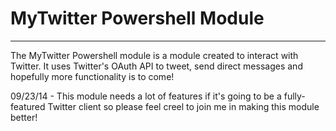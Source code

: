 # MyTwitter Powershell Module
- - -
The MyTwitter Powershell module is a module created to interact with Twitter.  It uses Twitter's OAuth API to tweet, send direct messages and hopefully more functionality is to come!

09/23/14 - This module needs a lot of features if it's going to be a fully-featured Twitter client so please feel creel to join me in making this module better!
 